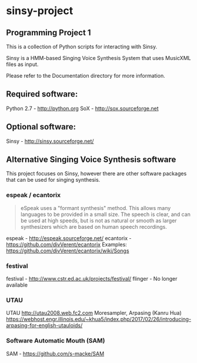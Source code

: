 # sinsy-project

## Programming Project 1

This is a collection of Python scripts for interacting with Sinsy.

Sinsy is a HMM-based Singing Voice Synthesis System that uses MusicXML files
as input.

Please refer to the Documentation directory for more information.

## Required software:

Python 2.7 - http://python.org
SoX - http://sox.sourceforge.net

## Optional software:

Sinsy - http://sinsy.sourceforge.net/

## Alternative Singing Voice Synthesis software

This project focuses on Sinsy, however there are other software packages
that can be used for singing synthesis.

### espeak / ecantorix

> eSpeak uses a "formant synthesis" method. This allows many languages to be provided in a small size. The speech is clear, and can be used at high speeds, but is not as natural or smooth as larger synthesizers which are based on human speech recordings.

espeak - http://espeak.sourceforge.net/
ecantorix - https://github.com/divVerent/ecantorix
Examples: https://github.com/divVerent/ecantorix/wiki/Songs

### festival

festival - http://www.cstr.ed.ac.uk/projects/festival/
flinger - No longer available

### UTAU

UTAU http://utau2008.web.fc2.com
Moresampler, Arpasing (Kanru Hua) https://webhost.engr.illinois.edu/~khua5/index.php/2017/02/26/introducing-arpasing-for-english-utauloids/

### Software Automatic Mouth (SAM)

SAM - https://github.com/s-macke/SAM

